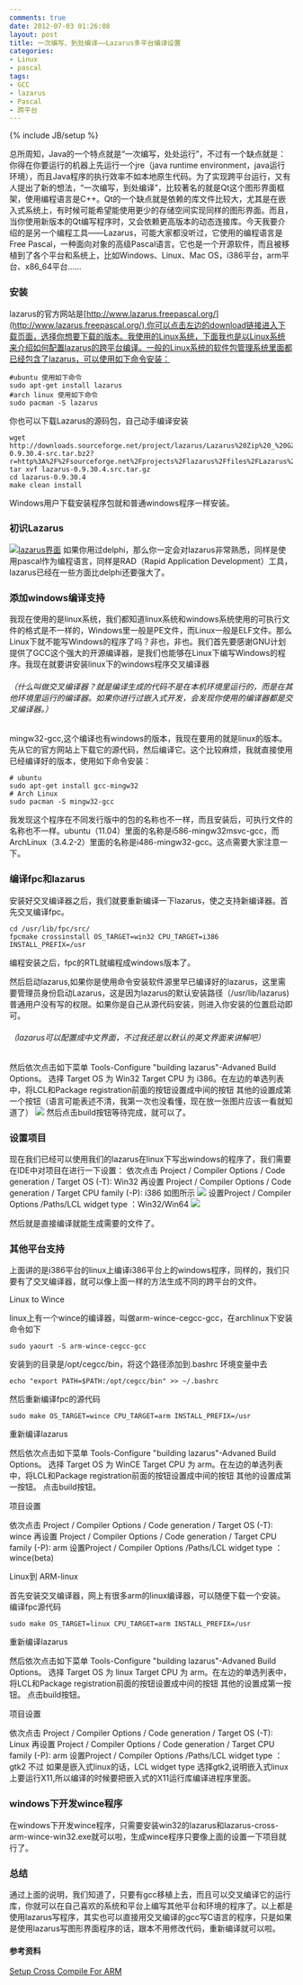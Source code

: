 ```yaml
---
comments: true
date: 2012-07-03 01:26:08
layout: post
title: 一次编写、到处编译——Lazarus多平台编译设置
categories:
- Linux
- pascal
tags:
- GCC
- lazarus
- Pascal
- 跨平台
---
```


{% include JB/setup %}



总所周知，Java的一个特点就是“一次编写，处处运行”，不过有一个缺点就是：你得在你要运行的机器上先运行一个jre（java runtime environment，java运行环境），而且Java程序的执行效率不如本地原生代码。为了实现跨平台运行，又有人提出了新的想法，“一次编写，到处编译”，比较著名的就是Qt这个图形界面框架，使用编程语言是C++。Qt的一个缺点就是依赖的库文件比较大，尤其是在嵌入式系统上，有时候可能希望能使用更少的存储空间实现同样的图形界面。而且，当你使用新版本的Qt编写程序时，又会依赖更高版本的动态连接库。今天我要介绍的是另一个编程工具——Lazarus，可能大家都没听过，它使用的编程语言是Free Pascal，一种面向对象的高级Pascal语言。它也是一个开源软件，而且被移植到了各个平台和系统上，比如Windows、Linux、Mac OS，i386平台，arm平台、x86_64平台......




### 安装


lazarus的官方网站是[http://www.lazarus.freepascal.org/](http://www.lazarus.freepascal.org/),你可以点击左边的download链接进入下载页面，选择你想要下载的版本。我使用的Linux系统，下面我也是以Linux系统来介绍如何配置lazarus的跨平台编译。一般的Linux系统的软件包管理系统里面都已经包含了lazarus，可以使用如下命令安装：

    
    
    #ubuntu 使用如下命令
    sudo apt-get install lazarus
    #arch linux 使用如下命令
    sudo pacman -S lazarus
    


你也可以下载Lazarus的源码包，自己动手编译安装
    
    
    wget http://downloads.sourceforge.net/project/lazarus/Lazarus%20Zip%20_%20GZip/Lazarus%200.9.30.4/lazarus-0.9.30.4-src.tar.bz2?r=http%3A%2F%2Fsourceforge.net%2Fprojects%2Flazarus%2Ffiles%2FLazarus%2520Zip%2520_%2520GZip%2FLazarus%25200.9.30.4%2F&ts;=1341246028&use;_mirror=ncu
    tar xvf lazarus-0.9.30.4.src.tar.gz
    cd lazarus-0.9.30.4
    make clean install
    


Windows用户下载安装程序包就和普通windows程序一样安装。




### 初识Lazarus


[![lazarus界面](http://andylinux-wordpress.stor.sinaapp.com/uploads/2012/07/2012-07-03-002311_1364x733_scrot-300x161.png)](http://andylinux-wordpress.stor.sinaapp.com/uploads/2012/07/2012-07-03-002311_1364x733_scrot.png)
如果你用过delphi，那么你一定会对lazarus非常熟悉，同样是使用pascal作为编程语言，同样是RAD（Rapid Application Development）工具，lazarus已经在一些方面比delphi还要强大了。





### 添加windows编译支持



我现在使用的是linux系统，我们都知道linux系统和windows系统使用的可执行文件的格式是不一样的，Windows里一般是PE文件，而Linux一般是ELF文件。那么Linux下就不能写Windows的程序了吗？非也，非也。我们首先要感谢GNU计划提供了GCC这个强大的开源编译器，是我们也能够在Linux下编写Windows的程序。我现在就要讲安装linux下的windows程序交叉编译器

###### （什么叫做交叉编译器？就是编译生成的代码不是在本机环境里运行的，而是在其他环境里运行的编译器。如果你进行过嵌入式开发，会发现你使用的编译器都是交叉编译器。）


mingw32-gcc,这个编译也有windows的版本，我现在要用的就是linux的版本。先从它的官方网站上下载它的源代码，然后编译它。这个比较麻烦，我就直接使用已经编译好的版本，使用如下命令安装：

    
    
    # ubuntu
    sudo apt-get install gcc-mingw32
    # Arch Linux
    sudo pacman -S mingw32-gcc
    


我发现这个程序在不同发行版中的包的名称也不一样，而且安装后，可执行文件的名称也不一样。ubuntu（11.04）里面的名称是i586-mingw32msvc-gcc，而ArchLinux（3.4.2-2）里面的名称是i486-mingw32-gcc。这点需要大家注意一下。


### 编译fpc和lazarus


 安装好交叉编译器之后，我们就要重新编译一下lazarus，使之支持新编译器。首先交叉编译fpc。

    
    
    cd /usr/lib/fpc/src/
    fpcmake crossinstall OS_TARGET=win32 CPU_TARGET=i386 INSTALL_PREFIX=/usr
    


编程安装之后，fpc的RTL就编程成windows版本了。


然后启动lazarus,如果你是使用命令安装软件源里早已编译好的lazarus，这里需要管理员身份启动Lazarus，这是因为lazarus的默认安装路径（/usr/lib/lazarus)普通用户没有写的权限。如果你是自己从源代码安装，则进入你安装的位置启动即可。

###### （lazarus可以配置成中文界面，不过我还是以默认的英文界面来讲解吧）

###### 
然后依次点击如下菜单  Tools-Configure "building lazarus"-Advaned Build Options。
选择 Target OS 为 Win32 Target CPU 为 i386。在左边的单选列表中，将LCL和Package registration前面的按钮设置成中间的按钮
其他的设置成第一个按钮（语言可能表述不清，我第一次也没看懂，现在放一张图片应该一看就知道了）
[![](http://andylinux-wordpress.stor.sinaapp.com/uploads/2012/07/2012-07-03-005347_706x556_scrot.png)](http://andylinux-wordpress.stor.sinaapp.com/uploads/2012/07/2012-07-03-005347_706x556_scrot.png)
然后点击build按钮等待完成，就可以了。



### 设置项目


 现在我们已经可以使用我们的lazarus在linux下写出windows的程序了，我们需要在IDE中对项目在进行一下设置：
依次点击  Project / Compiler Options / Code generation / Target OS (-T): Win32
再设置 Project / Compiler Options / Code generation / Target CPU family (-P): i386
如图所示
[![](http://andylinux-wordpress.stor.sinaapp.com/uploads/2012/07/2012-07-03-010128_706x526_scrot.png)](http://andylinux-wordpress.stor.sinaapp.com/uploads/2012/07/2012-07-03-010128_706x526_scrot.png)
设置Project / Compiler Options /Paths/LCL widget type ：Win32/Win64
[![](http://andylinux-wordpress.stor.sinaapp.com/uploads/2012/07/2012-07-03-011416_703x527_scrot.png)](http://andylinux-wordpress.stor.sinaapp.com/uploads/2012/07/2012-07-03-011416_703x527_scrot.png)

然后就是直接编译就能生成需要的文件了。




### 其他平台支持


上面讲的是i386平台的linux上编译i386平台上的windows程序，同样的，我们只要有了交叉编译器，就可以像上面一样的方法生成不同的跨平台的文件。


Linux to Wince  



linux上有一个wince的编译器，叫做arm-wince-cegcc-gcc，在archlinux下安装命令如下

    
    
    sudo yaourt -S arm-wince-cegcc-gcc
    


安装到的目录是/opt/cegcc/bin，将这个路径添加到.bashrc 环境变量中去 

    
    
    echo "export PATH=$PATH:/opt/cegcc/bin" >> ~/.bashrc
    


然后重新编译fpc的源代码

    
    
    sudo make OS_TARGET=wince CPU_TARGET=arm INSTALL_PREFIX=/usr
    


重新编译lazarus


然后依次点击如下菜单  Tools-Configure "building lazarus"-Advaned Build Options。
选择 Target OS 为 WinCE Target CPU 为 arm。在左边的单选列表中，将LCL和Package registration前面的按钮设置成中间的按钮
其他的设置成第一按钮。
点击build按钮。



项目设置

  

依次点击  Project / Compiler Options / Code generation / Target OS (-T): wince
再设置 Project / Compiler Options / Code generation / Target CPU family (-P): arm
设置Project / Compiler Options /Paths/LCL widget type ：wince(beta)


Linux到 ARM-linux   



首先安装交叉编译器，网上有很多arm的linux编译器，可以随便下载一个安装。
编译fpc源代码

    
    
    sudo make OS_TARGET=linux CPU_TARGET=arm INSTALL_PREFIX=/usr
    


重新编译lazarus


然后依次点击如下菜单  Tools-Configure "building lazarus"-Advaned Build Options。
选择 Target OS 为 linux Target CPU 为 arm。在左边的单选列表中，将LCL和Package registration前面的按钮设置成中间的按钮
其他的设置成第一按钮。
点击build按钮。



项目设置

  

依次点击  Project / Compiler Options / Code generation / Target OS (-T): Linux
再设置 Project / Compiler Options / Code generation / Target CPU family (-P): arm
设置Project / Compiler Options /Paths/LCL widget type ：gtk2
不过 如果是嵌入式linux的话，LCL widget type 选择gtk2,说明嵌入式linux上要运行X11,所以编译的时候要把嵌入式的X11运行库编译进程序里面。



### windows下开发wince程序


 在windows下开发wince程序，只需要安装win32的lazarus和lazarus-cross-arm-wince-win32.exe就可以啦，生成wince程序只要像上面的设置一下项目就行了。



### 总结


通过上面的说明，我们知道了，只要有gcc移植上去，而且可以交叉编译它的运行库，你就可以在自己喜欢的系统和平台上编写其他平台和环境的程序了。以上都是使用lazarus写程序，其实也可以直接用交叉编译的gcc写C语言的程序，只是如果是使用lazarus写图形界面程序的话，跟本不用修改代码，重新编译就可以啦。






#### 参考资料


 [Setup Cross Compile For ARM](http://wiki.freepascal.org/Setup_Cross_Compile_For_ARM#Make_FPC_able_to_cross_compile_for_arm-linux)
